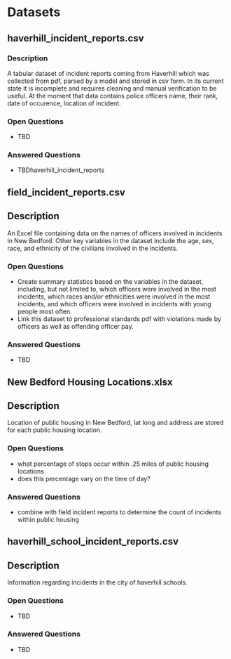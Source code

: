 # Datasets
## haverhill_incident_reports.csv
### Description
A tabular dataset of incident reports coming from Haverhill which was collected from pdf, parsed by a model and stored in csv form. In its current state it is incomplete and requires cleaning and manual verification to be useful. At the moment that data contains police officers name, their rank, date of occurence, location of incident.
### Open Questions
- TBD
### Answered Questions
- TBDhaverhill_incident_reports

## field_incident_reports.csv
## Description
An Excel file containing data on the names of officers involved in incidents in New Bedford. Other key variables in the dataset include the age, sex, race, and ethnicity of the civilians involved in the incidents.
### Open Questions
- Create summary statistics based on the variables in the dataset, including, but not limited to, which officers were involved in the most incidents, which races and/or ethnicities were involved in the most incidents, and which officers were involved in incidents with young people most often.
- Link this dataset to professional standards pdf with violations made by officers as well as offending officer pay.
### Answered Questions
- TBD

## New Bedford Housing Locations.xlsx
## Description
Location of public housing in New Bedford, lat long and address are stored for each public housing location.
### Open Questions
- what percentage of stops occur within .25 miles of public housing locations
- does this percentage vary on the time of day?
### Answered Questions
- combine with field incident reports to determine the count of incidents within public housing

## haverhill_school_incident_reports.csv
## Description
Information regarding incidents in the city of haverhill schools.
### Open Questions
- TBD
### Answered Questions
- TBD